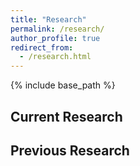 ```yaml
---
title: "Research"
permalink: /research/
author_profile: true
redirect_from:
  - /research.html
---
```


{% include base_path %}

## Current Research

## Previous Research